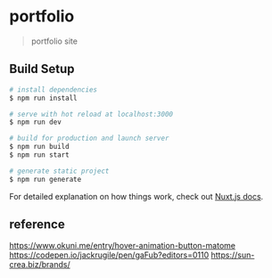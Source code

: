 # portfolio

> portfolio site

## Build Setup

``` bash
# install dependencies
$ npm run install

# serve with hot reload at localhost:3000
$ npm run dev

# build for production and launch server
$ npm run build
$ npm run start

# generate static project
$ npm run generate
```

For detailed explanation on how things work, check out [Nuxt.js docs](https://nuxtjs.org).

## reference
https://www.okuni.me/entry/hover-animation-button-matome
https://codepen.io/jackrugile/pen/gaFub?editors=0110
https://sun-crea.biz/brands/
